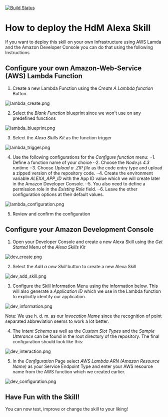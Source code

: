 [![Build Status](http://ec2-35-156-28-255.eu-central-1.compute.amazonaws.com/jenkins/buildStatus/icon?job=chatbot/alexa-skill-tests)](http://ec2-35-156-28-255.eu-central-1.compute.amazonaws.com/jenkins/job/chatbot/job/alexa-skill-tests/)

# How to deploy the HdM Alexa Skill #
If you want to deploy this skill on your own Infrastructure using AWS Lamda and the Amazon Developer Console you can do that using the following Instructions

## Configure your own Amazon-Web-Service (AWS) Lambda Function ##

1. Create a new Lambda Function using the *Create A Lambda function* Button.

![lambda_create.png](https://bitbucket.org/repo/6bxeyX/images/570576051-lambda_create.png)

2. Select the *Blank Function* blueprint since we won't use on any predefined functions

![lambda_blueprint.png](https://bitbucket.org/repo/6bxeyX/images/3656192241-lambda_blueprint.png)

3. Select the *Alexa Skills Kit* as the function trigger

![lambda_trigger.png](https://bitbucket.org/repo/6bxeyX/images/138716980-lambda_trigger.png)

4. Use the following configurations for the *Configure function* menu:
⋅⋅1. Define a function name of your choice
⋅⋅2. Choose the *Node.js 4.3* runtime
⋅⋅3. Choose *Upload a .ZIP file* as the code entry type and upload a  zipped version of the repository code.
⋅⋅4. Create the environment variable *ALEXA_APP_ID* with the App ID value which we will create later in the Amazon Developer Console.
⋅⋅5. You also need to define a permission role in the *Existing Role* field.
⋅⋅6. Leave the other configuration options at their default values.

![lambda_configuration.png](https://bitbucket.org/repo/6bxeyX/images/1626128646-lambda_configuration.png)

5. Review and confirm the configuration

## Configure your Amazon Development Console ##

1. Open your Developer Console and create a new Alexa Skill using the *Get Started* Menu of the *Alexa Skills Kit*

![dev_create.png](https://bitbucket.org/repo/6bxeyX/images/3441174509-dev_create.png)

2. Select the *Add a new Skill* button to create a new Alexa Skill

![dev_add_skill.png](https://bitbucket.org/repo/6bxeyX/images/3222543683-dev_add_skill.png)

3. Configure the Skill Information Menu using the information below. This will also generate a *Application ID* which we use in the Lambda function to explicitly identify our application.

![dev_information.png](https://bitbucket.org/repo/6bxeyX/images/2648754973-dev_information.png)

Note: We use h. d. m. as our *Invocation Name* since the recognition of point separated abbreviation seems to work a lot better.

4. The *Intent Schema* as well as the *Custom Slot Types* and the *Sample Utterance* can be found in the root directory of the repository.
The final configuration should look like this:

![dev_interaction.png](https://bitbucket.org/repo/6bxeyX/images/3734629936-dev_interaction.png)

5. In the *Configuration* Page select *AWS Lambda ARN (Amazon Resource Name)* as your Service Endpoint Type and enter your AWS resource name from the AWS function which we created earlier.

![dev_configuration.png](https://bitbucket.org/repo/6bxeyX/images/1660899815-dev_configuration.png)

## Have Fun with the Skill! ##
You can now test, improve or change the skill to your liking!